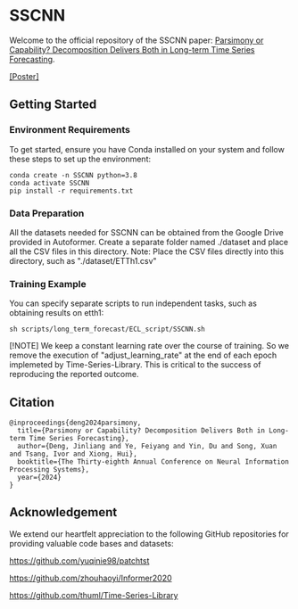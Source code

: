 # SSCNN

Welcome to the official repository of the SSCNN paper: [Parsimony or Capability? Decomposition Delivers Both in Long-term Time Series Forecasting](https://openreview.net/pdf?id=wiEHZSV15I).

[[Poster]](https://nips.cc/media/PosterPDFs/NeurIPS%202024/93133.png?t=1730630856.8418543)

## Getting Started

### Environment Requirements
To get started, ensure you have Conda installed on your system and follow these steps to set up the environment:
```
conda create -n SSCNN python=3.8
conda activate SSCNN
pip install -r requirements.txt
```

### Data Preparation
All the datasets needed for SSCNN can be obtained from the Google Drive provided in Autoformer. Create a separate folder named ./dataset and place all the CSV files in this directory. Note: Place the CSV files directly into this directory, such as "./dataset/ETTh1.csv"

### Training Example
You can specify separate scripts to run independent tasks, such as obtaining results on etth1:
```
sh scripts/long_term_forecast/ECL_script/SSCNN.sh
```
[!NOTE] 
We keep a constant learning rate over the course of training. So we remove the execution of "adjust_learning_rate" at the end of each epoch implemeted by Time-Series-Library. This is critical to the success of reproducing the reported outcome.

## Citation

```
@inproceedings{deng2024parsimony,
  title={Parsimony or Capability? Decomposition Delivers Both in Long-term Time Series Forecasting},
  author={Deng, Jinliang and Ye, Feiyang and Yin, Du and Song, Xuan and Tsang, Ivor and Xiong, Hui},
  booktitle={The Thirty-eighth Annual Conference on Neural Information Processing Systems},
  year={2024}
}
```

## Acknowledgement

We extend our heartfelt appreciation to the following GitHub repositories for providing valuable code bases and datasets:

https://github.com/yuqinie98/patchtst

https://github.com/zhouhaoyi/Informer2020

https://github.com/thuml/Time-Series-Library

